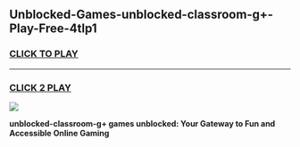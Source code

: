 
## Unblocked-Games-unblocked-classroom-g+-Play-Free-4tlp1
<h3>
<a href="https://premium76.site?title=unblocked-classroom-g+&ref=23A">CLICK TO PLAY</a></h3>
<hr>

<h3>
<a href="https://premium76.site?title=unblocked-classroom-g+&ref=23A">CLICK 2 PLAY</a>
  
</h3>

<a href="https://premium76.site?title=unblocked-classroom-g+&ref=23A"><img src="https://clearcache.store/games.png"></a>


**unblocked-classroom-g+ games unblocked: Your Gateway to Fun and Accessible Online Gaming**

